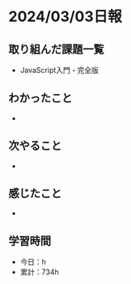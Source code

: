 # 2024/03/03日報
## 取り組んだ課題一覧
- JavaScript入門・完全版

## わかったこと
- 
 
## 次やること
- 

## 感じたこと
- 

## 学習時間
- 今日：h
- 累計：734h
